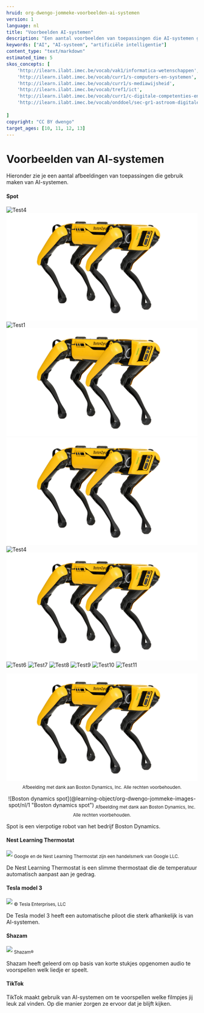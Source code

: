 ```yaml
---
hruid: org-dwengo-jommeke-voorbeelden-ai-systemen
version: 1
language: nl
title: "Voorbeelden AI-systemen"
description: "Een aantal voorbeelden van toepassingen die AI-systemen gebruiken"
keywords: ["AI", "AI-systeem", "artificiële intelligentie"]
content_type: "text/markdown"
estimated_time: 5
skos_concepts: [
    'http://ilearn.ilabt.imec.be/vocab/vak1/informatica-wetenschappen', 
    'http://ilearn.ilabt.imec.be/vocab/curr1/s-computers-en-systemen',
    'http://ilearn.ilabt.imec.be/vocab/curr1/s-mediawijsheid',
    'http://ilearn.ilabt.imec.be/vocab/tref1/ict',
    'http://ilearn.ilabt.imec.be/vocab/curr1/c-digitale-competenties-en-mediawijsheid',
    'http://ilearn.ilabt.imec.be/vocab/onddoel/sec-gr1-astroom-digitale-competenties-en-mediawijsheid-4.5',

]
copyright: "CC BY dwengo"
target_ages: [10, 11, 12, 13]
---
```



Voorbeelden van AI-systemen
===============

Hieronder zie je een aantal afbeeldingen van toepassingen die gebruik maken van AI-systemen. 

#### Spot

<img src="/embed/image1.png" alt="Test4">

<img src="image1.png" alt="Test0">

<img src="/image1.png" alt="Test1">

<img src="./image1.png" alt="Test2">

<img src="embed/image1.png" alt="Test3">

<img src="/embed/image1.png" alt="Test4">

<img src="./embed/image1.png" alt="Test5">

<img src="images/boston_dynamics_spot/image1.png" alt="Test6">

<img src="/images/boston_dynamics_spot/image1.png" alt="Test7">

<img src="./images/boston_dynamics_spot/image1.png" alt="Test8">

<img src="learning_content/learning_objects/nederlands/art/jommeke/images/boston_dynamics_spot/image1.png" alt="Test9">

<img src="/learning_content/learning_objects/nederlands/art/jommeke/images/boston_dynamics_spot/image1.png" alt="Test10">

<img src="./learning_content/learning_objects/nederlands/art/jommeke/images/boston_dynamics_spot/image1.png" alt="Test11">



<p style="text-align: center;">
 <img src="image1.png" alt="Afbeelding met dank aan Boston Dynamics, Inc.  Alle rechten voorbehouden."><br>
 <sub>Afbeelding met dank aan Boston Dynamics, Inc.  Alle rechten voorbehouden.</sub>
</p>

<p style="text-align: center;">
![Boston dynamics spot](@learning-object/org-dwengo-jommeke-images-spot/nl/1 "Boston dynamics spot")
<sub>Afbeelding met dank aan Boston Dynamics, Inc.  Alle rechten voorbehouden.</sub>
</p>

Spot is een vierpotige robot van het bedrijf Boston Dynamics.

#### Nest Learning Thermostat
![](@learning-object/org-dwengo-jommeke-images-nest-thermostat/nl/1) 
<sub>Google en de Nest Learning Thermostat zijn een handelsmerk van Google LLC.</sub>

De Nest Learning Thermostat is een slimme thermostaat die de temperatuur automatisch aanpast aan je gedrag.

#### Tesla model 3
![](@learning-object/org-dwengo-jommeke-images-tesla-model-3/nl/1)
<Sub>© Tesla Enterprises, LLC</sub>

De Tesla model 3 heeft een automatische piloot die sterk afhankelijk is van AI-systemen.

#### Shazam
![](@learning-object/org-dwengo-jommeke-images-shazam-logo/nl/1)
<sub>Shazam®</sub>

Shazam heeft geleerd om op basis van korte stukjes opgenomen audio te voorspellen welk liedje er speelt.

#### TikTok

TikTok maakt gebruik van AI-systemen om te voorspellen welke filmpjes jij leuk zal vinden. Op die manier zorgen ze ervoor dat je blijft kijken.
